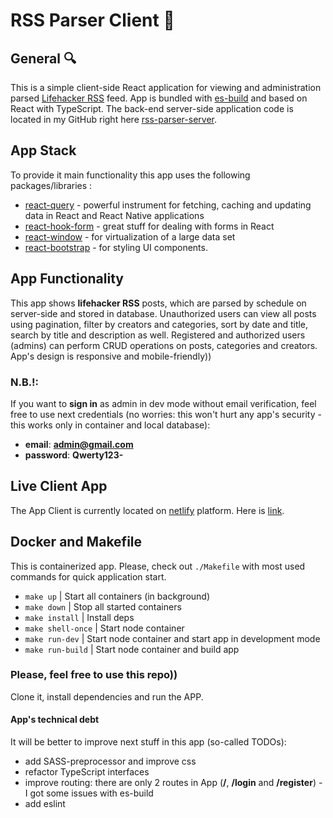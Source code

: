 # RSS Parser Client 📰

## General 🔍

This is a simple client-side React application for viewing and administration parsed [Lifehacker RSS](https://lifehacker.com/rss) feed. App is bundled with [es-build](https://github.com/evanw/esbuild) and based on React with TypeScript. The back-end server-side application code is located in my GitHub right here [rss-parser-server](https://github.com/WalletAdamants/rss-parser-server).

## App Stack

To provide it main functionality this app uses the following packages/libraries :

- [react-query](https://react-query-v3.tanstack.com/) - powerful instrument for fetching, caching and updating data in React and React Native applications
- [react-hook-form](https://www.react-hook-form.com/) - great stuff for dealing with forms in React
- [react-window](http://react-window.now.sh/) - for virtualization of a large data set
- [react-bootstrap](https://react-bootstrap.github.io/) - for styling UI components.

## App Functionality

This app shows **lifehacker RSS** posts, which are parsed by schedule on server-side and stored in database. Unauthorized users can view all posts using pagination, filter by creators and categories, sort by date and title, search by title and description as well. Registered and authorized users (admins) can perform CRUD operations on posts, categories and creators. App's design is responsive and mobile-friendly))

### N.B.!:

If you want to **sign in** as admin in dev mode without email verification, feel free to use next credentials (no worries: this won't hurt any app's security - this works only in container and local database):

- **email**: **admin@gmail.com**
- **password**: **Qwerty123-**

## Live Client App

The App Client is currently located on [netlify](https://www.netlify.com/) platform. Here is [link](https://rss-parser-client.netlify.app/).

## Docker and Makefile

This is containerized app. Please, check out `./Makefile` with most used commands for quick application start.

- `make up` | Start all containers (in background)
- `make down` | Stop all started containers
- `make install` | Install deps
- `make shell-once` | Start node container
- `make run-dev` | Start node container and start app in development mode
- `make run-build` | Start node container and build app

### Please, feel free to use this repo))

Clone it, install dependencies and run the APP.

#### App's technical debt

It will be better to improve next stuff in this app (so-called TODOs):

- add SASS-preprocessor and improve css
- refactor TypeScript interfaces
- improve routing: there are only 2 routes in App (**/**, **/login** and **/register**) - I got some issues with es-build
- add eslint
